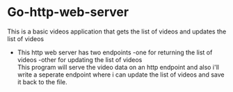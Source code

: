 # Go-http-web-server  
This is a basic videos application that gets the list of videos and updates the list of videos  
- This http web server has two endpoints
  -one for returning the list of videos
  -other for updating the list of videos  
This program will serve the video data on an http endpoint and also i'll write a seperate endpoint where i can update the list of videos and save it back to the file.
